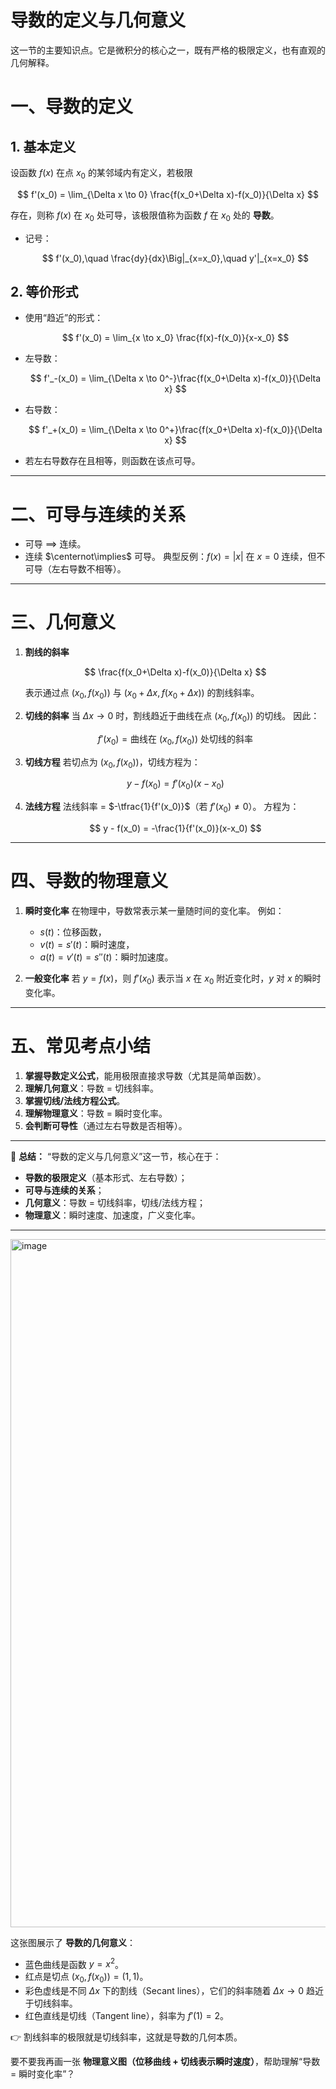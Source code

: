 # 导数的定义与几何意义
这一节的主要知识点。它是微积分的核心之一，既有严格的极限定义，也有直观的几何解释。

# 一、导数的定义

## 1. 基本定义

设函数 $f(x)$ 在点 $x_0$ 的某邻域内有定义，若极限

$$
f'(x_0) = \lim_{\Delta x \to 0} \frac{f(x_0+\Delta x)-f(x_0)}{\Delta x}
$$

存在，则称 $f(x)$ 在 $x_0$ 处可导，该极限值称为函数 $f$ 在 $x_0$ 处的 **导数**。

* 记号：

  $$
  f'(x_0),\quad \frac{dy}{dx}\Big|_{x=x_0},\quad y'|_{x=x_0}
  $$

## 2. 等价形式

* 使用“趋近”的形式：

  $$
  f'(x_0) = \lim_{x \to x_0} \frac{f(x)-f(x_0)}{x-x_0}
  $$
* 左导数：

  $$
  f'_-(x_0) = \lim_{\Delta x \to 0^-}\frac{f(x_0+\Delta x)-f(x_0)}{\Delta x}
  $$
* 右导数：

  $$
  f'_+(x_0) = \lim_{\Delta x \to 0^+}\frac{f(x_0+\Delta x)-f(x_0)}{\Delta x}
  $$
* 若左右导数存在且相等，则函数在该点可导。

---

# 二、可导与连续的关系

* 可导 $\implies$ 连续。
* 连续 $\centernot\implies$ 可导。
  典型反例：$f(x)=|x|$ 在 $x=0$ 连续，但不可导（左右导数不相等）。

---

# 三、几何意义

1. **割线的斜率**

   $$
   \frac{f(x_0+\Delta x)-f(x_0)}{\Delta x}
   $$

   表示通过点 $(x_0, f(x_0))$ 与 $(x_0+\Delta x, f(x_0+\Delta x))$ 的割线斜率。

2. **切线的斜率**
   当 $\Delta x \to 0$ 时，割线趋近于曲线在点 $(x_0,f(x_0))$ 的切线。
   因此：

   $$
   f'(x_0) = \text{曲线在 } (x_0,f(x_0)) \text{ 处切线的斜率}
   $$

3. **切线方程**
   若切点为 $(x_0,f(x_0))$，切线方程为：

   $$
   y - f(x_0) = f'(x_0)(x-x_0)
   $$

4. **法线方程**
   法线斜率 = $-\tfrac{1}{f'(x_0)}$（若 $f'(x_0)\ne 0$）。
   方程为：

   $$
   y - f(x_0) = -\frac{1}{f'(x_0)}(x-x_0)
   $$

---

# 四、导数的物理意义

1. **瞬时变化率**
   在物理中，导数常表示某一量随时间的变化率。
   例如：

   * $s(t)$：位移函数，
   * $v(t)=s'(t)$：瞬时速度，
   * $a(t)=v'(t)=s''(t)$：瞬时加速度。

2. **一般变化率**
   若 $y=f(x)$，则 $f'(x_0)$ 表示当 $x$ 在 $x_0$ 附近变化时，$y$ 对 $x$ 的瞬时变化率。

---

# 五、常见考点小结

1. **掌握导数定义公式**，能用极限直接求导数（尤其是简单函数）。
2. **理解几何意义**：导数 = 切线斜率。
3. **掌握切线/法线方程公式**。
4. **理解物理意义**：导数 = 瞬时变化率。
5. **会判断可导性**（通过左右导数是否相等）。

---

📌 **总结：**
“导数的定义与几何意义”这一节，核心在于：

* **导数的极限定义**（基本形式、左右导数）；
* **可导与连续的关系**；
* **几何意义**：导数 = 切线斜率，切线/法线方程；
* **物理意义**：瞬时速度、加速度，广义变化率。

---
<img width="1383" height="1101" alt="image" src="https://github.com/user-attachments/assets/93f17a8b-3140-467d-8c49-48ff9da01f00" />

这张图展示了 **导数的几何意义**：

* 蓝色曲线是函数 $y=x^2$。
* 红点是切点 $(x_0,f(x_0))=(1,1)$。
* 彩色虚线是不同 $\Delta x$ 下的割线（Secant lines），它们的斜率随着 $\Delta x \to 0$ 趋近于切线斜率。
* 红色直线是切线（Tangent line），斜率为 $f'(1)=2$。

👉 割线斜率的极限就是切线斜率，这就是导数的几何本质。

要不要我再画一张 **物理意义图（位移曲线 + 切线表示瞬时速度）**，帮助理解“导数 = 瞬时变化率”？



